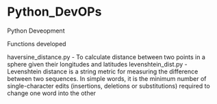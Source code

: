 # Python_DevOPs
Python Deveopment

Functions developed

haversine_distance.py - To calculate distance between two points in a sphere given their longitudes and latitudes
levenshtein_dist.py - Levenshtein distance is a string metric for measuring the difference between two sequences. In simple words, it is the minimum number of single-character edits (insertions, deletions or substitutions) required to change one word into the other
